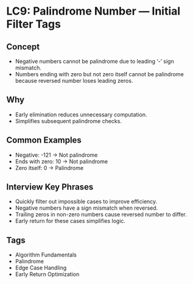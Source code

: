 # LC9: Palindrome Number — Initial Filter Tags

## Concept
- Negative numbers cannot be palindrome due to leading ‘-’ sign mismatch.
- Numbers ending with zero but not zero itself cannot be palindrome because reversed number loses leading zeros.

## Why
- Early elimination reduces unnecessary computation.
- Simplifies subsequent palindrome checks.

## Common Examples
- Negative: -121 → Not palindrome
- Ends with zero: 10 → Not palindrome
- Zero itself: 0 → Palindrome

## Interview Key Phrases
- Quickly filter out impossible cases to improve efficiency.
- Negative numbers have a sign mismatch when reversed.
- Trailing zeros in non-zero numbers cause reversed number to differ.
- Early return for these cases simplifies logic.

## Tags
- Algorithm Fundamentals
- Palindrome
- Edge Case Handling
- Early Return Optimization
